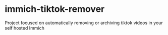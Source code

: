 # immich-tiktok-remover
Project focused on automatically removing or archiving tiktok videos in your self hosted Immich
